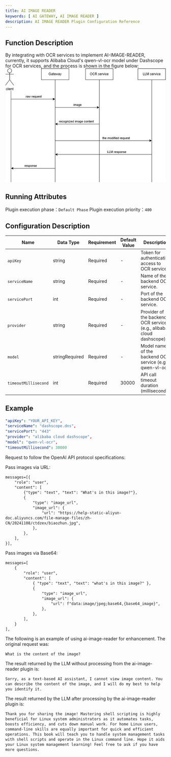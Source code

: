 ```yaml
---
title: AI IMAGE READER
keywords: [ AI GATEWAY, AI IMAGE READER ]
description: AI IMAGE READER Plugin Configuration Reference
---
```


## Function Description

By integrating with OCR services to implement AI-IMAGE-READER, currently, it supports Alibaba Cloud's qwen-vl-ocr model under Dashscope for OCR services, and the process is shown in the figure below:<img src=".\ai-image-reader-en.png"> 

## Running Attributes

Plugin execution phase：`Default Phase`
Plugin execution priority：`400`

## Configuration Description

| Name                 | Data Type      | Requirement | Default Value | Description                                                  |
| -------------------- | -------------- | ----------- | ------------- | ------------------------------------------------------------ |
| `apiKey`             | string         | Required    | -             | Token for authenticating access to OCR services.             |
| `serviceName`        | string         | Required    | -             | Name of the backend OCR service.                             |
| `servicePort`        | int            | Required    | -             | Port of the backend OCR service.                             |
| `provider`           | string         | Required    | -             | Provider of the backend OCR service (e.g., alibaba cloud dashscope). |
| `model`              | stringRequired | Required    | -             | Model name of the backend OCR service (e.g., qwen-vl-ocr).   |
| `timeoutMillisecond` | int            | Required    | 30000         | API call timeout duration (milliseconds).                    |

## Example

```yaml
"apiKey": "YOUR_API_KEY",
"serviceName": "dashscope.dns",
"servicePort": "443"
"provider": "alibaba cloud dashscope",
"model": "qwen-vl-ocr",
"timeoutMillisecond": 30000
```

Request to follow the OpenAI API protocol specifications:

Pass images via URL:

```
messages=[{
    "role": "user",
    "content": [
        {"type": "text", "text": "What's in this image?"},
        {
            "type": "image_url",
            "image_url": {
                "url": "https://help-static-aliyun-doc.aliyuncs.com/file-manage-files/zh-CN/20241108/ctdzex/biaozhun.jpg",
            },
        },
    ],
}],
```

Pass images via Base64:

```
messages=[
    {
        "role": "user",
        "content": [
            { "type": "text", "text": "what's in this image?" },
            {
                "type": "image_url",
                "image_url": {
                    "url": f"data:image/jpeg;base64,{base64_image}",
                },
            },
        ],
    }
],
```

The following is an example of using ai-image-reader for enhancement. The original request was:

```
What is the content of the image?
```

The result returned by the LLM without processing from the ai-image-reader plugin is:

```
Sorry, as a text-based AI assistant, I cannot view image content. You can describe the content of the image, and I will do my best to help you identify it.
```

The result returned by the LLM after processing by the ai-image-reader plugin is:

```
Thank you for sharing the image! Mastering shell scripting is highly beneficial for Linux system administrators as it automates tasks, boosts efficiency, and cuts down manual work. For home Linux users, command-line skills are equally important for quick and efficient operations. This book will teach you to handle system management tasks with shell scripts and operate in the Linux command line. Hope it aids your Linux system management learning! Feel free to ask if you have more questions.
```